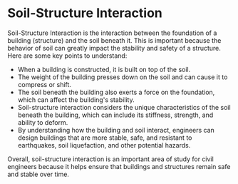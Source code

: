 # Soil-Structure Interaction

Soil-Structure Interaction is the interaction between the foundation of a building (structure) and the soil beneath it. This is important because the behavior of soil can greatly impact the stability and safety of a structure. Here are some key points to understand:

- When a building is constructed, it is built on top of the soil.
- The weight of the building presses down on the soil and can cause it to compress or shift.
- The soil beneath the building also exerts a force on the foundation, which can affect the building's stability.
- Soil-structure interaction considers the unique characteristics of the soil beneath the building, which can include its stiffness, strength, and ability to deform.
- By understanding how the building and soil interact, engineers can design buildings that are more stable, safe, and resistant to earthquakes, soil liquefaction, and other potential hazards.

Overall, soil-structure interaction is an important area of study for civil engineers because it helps ensure that buildings and structures remain safe and stable over time.
